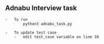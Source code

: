 

## Adnabu Interview task

    -   To run
            python3 adnabu_task.py
    
    -   To update test case
        -   edit test_case variable on line 10